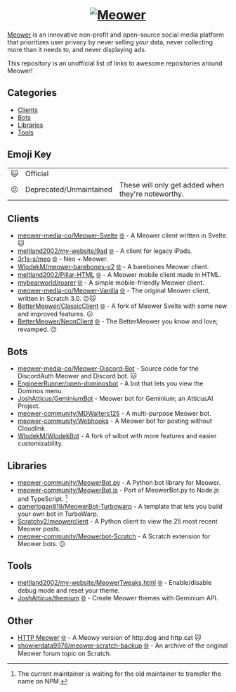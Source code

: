 <h1 align="center"><a href="https://meower.org"><picture>
	<source media="(prefers-color-scheme: dark)" srcset="https://meower.org/assets/meowerlogo-white.svg" />
	<img alt="Meower" src="https://meower.org/assets/meowerlogo.svg"/>
</picture></a></h1>

[Meower](https://meower.org) is an innovative non-profit and open-source social media platform that prioritizes user privacy by never selling your data, never collecting more than it needs to, and never displaying ads.

This repository is an unofficial list of links to awesome repositories around Meower!

## Categories

- [Clients](#clients)
- [Bots](#bots)
- [Libraries](#libraries)
- [Tools](#tools)

## Emoji Key

<table>
<tr><td>🐱</td><td>Official</td><td></td></tr>
<tr><td>😕</td><td>Deprecated/Unmaintained</td><td>These will only get added when they're noteworthy.</td></tr>
</table>

## Clients

- [meower-media-co/Meower-Svelte](https://github.com/meower-media-co/Meower-Svelte) [🌐](https://app.meower.org) - A Meower client written in Svelte. 🐱
- [meltland2002/my-website/9ad](https://github.com/meltland2002/my-website/tree/main/projects/9ad) [🌐](https://meltland.dev/projects/9ad/) - A client for legacy iPads.
- [3r1s-s/meo](https://github.com/3r1s-s/meo) [🌐](https://meo-32r.pages.dev) - Neo + Meower.
- [WlodekM/meower-barebones-v2](https://github.com/WlodekM/meower-barebones-v2) [🌐](https://meower-barebones-v2.pages.dev) - A barebones Meower client.
- [meltland2002/Pillar-HTML](https://github.com/meltland2002/Pillar-HTML/tree/main) [🌐](https://pillar.getsardonyx.cc/) - A Meower mobile client made in HTML.
- [mybearworld/roarer](https://github.com/mybearworld/roarer) [🌐](https://mybearworld.github.io/roarer) - A simple mobile-friendly Meower client.
- [meower-media-co/Meower-Vanilla](https://github.com/meower-media-co/Meower-Vanilla) [🌐](https://old.meower.org) - The original Meower client, written in Scratch 3.0. 😕🐱
- [BetterMeower/ClassicClient](https://github.com/BetterMeower/ClassicClient) [🌐](https://classic.bettermeower.app) - A fork of Meower Svelte with some new and improved features. 😕
- [BetterMeower/NeonClient](https://github.com/BetterMeower/NeonClient) [🌐](https://bettermeower.app) - The BetterMeower you know and love; revamped. 😕

## Bots

- [meower-media-co/Meower-Discord-Bot](https://github.com/meower-media-co/Meower-Discord-Bot) - Source code for the DiscordAuth Meower and Discord bot. 🐱
- [EngineerRunner/open-dominosbot](https://github.com/EngineerRunner/open-dominosbot/) - A bot that lets you view the Dominos menu.
- [JoshAtticus/GeminiumBot](https://github.com/JoshAtticus/GeminiumBot) - Meower bot for Geminium; an AtticusAI Project.
- [meower-community/MDWalters125](https://github.com/meower-community/MDWalters125) - A multi-purpose Meower bot.
- [meower-community/Webhooks](https://github.com/meower-community/Webhooks) - A Meower bot for posting without Cloudlink.
- [WlodekM/WlodekBot](https://github.com/WlodekM/WlodekBot]) - A fork of wlbot with more features and easier customizability.

## Libraries

- [meower-community/MeowerBot.py](https://github.com/meower-community/MeowerBot.py) - A Python bot library for Meower.
- [meower-community/MeowerBot.js](https://github.com/meower-community/MeowerBot.js) - Port of MeowerBot.py to Node.js and TypeScript. [^1]
- [gamerlogan819/MeowerBot-Turbowarp](https://github.com/gamerlogan819/Meowerbot-Turbowarp) - A template that lets you build your own bot in TurboWarp.
- [Scratchy2/meowerclient](https://github.com/Scratchy2/meowerclient/tree/main) - A Python client to view the 25 most recent Meower posts.
- [meower-community/Meowerbot-Scratch](https://github.com/meower-community/Meowerbot-Scratch) - A Scratch extension for Meower bots. 😕

## Tools
- [meltland2002/my-website/MeowerTweaks.html](https://github.com/meltland2002/my-website/blob/main/projects/MeowerTweaks.html) [🌐](https://meltland.dev/projects/MeowerTweaks) - Enable/disable debug mode and reset your theme.
- [JoshAtticus/themium](https://github.com/JoshAtticus/themium/) [🌐](https://themium.pages.dev) - Create Meower themes with Geminium API.

## Other
- [HTTP Meower](https://github.com/meower-media-co/http-meower) [🌐](https://http.meower.org/) - A Meowy version of http.dog and http.cat 🐱
- [showierdata9978/meower-scratch-backup](https://github.com/showierdata9978/meower-scratch-backup) [🌐](https://meower-scratch-backup.pages.dev/) - An archive of the original Meower forum topic on Scratch.

[^1]: The current maintainer is waiting for the old maintainer to tramsfer the name on NPM.
